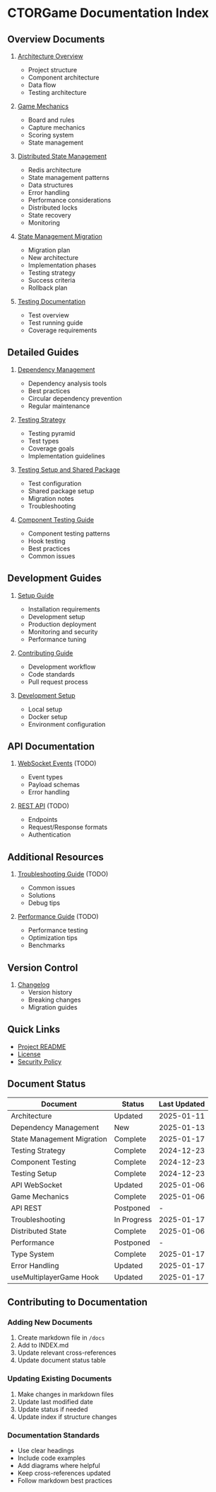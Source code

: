 # CTORGame Documentation Index

## Overview Documents
1. [Architecture Overview](./ARCHITECTURE.md)
   - Project structure
   - Component architecture
   - Data flow
   - Testing architecture

2. [Game Mechanics](./GAME_MECHANICS.md)
   - Board and rules
   - Capture mechanics
   - Scoring system
   - State management

3. [Distributed State Management](./DISTRIBUTED_STATE.md)
   - Redis architecture
   - State management patterns
   - Data structures
   - Error handling
   - Performance considerations
   - Distributed locks
   - State recovery
   - Monitoring

4. [State Management Migration](./STATE_MANAGEMENT_MIGRATION.md)
   - Migration plan
   - New architecture
   - Implementation phases
   - Testing strategy
   - Success criteria
   - Rollback plan

4. [Testing Documentation](./testing.md)
   - Test overview
   - Test running guide
   - Coverage requirements

## Detailed Guides
1. [Dependency Management](./DEPENDENCY_MANAGEMENT.md)
   - Dependency analysis tools
   - Best practices
   - Circular dependency prevention
   - Regular maintenance

2. [Testing Strategy](./TESTING_STRATEGY.md)
   - Testing pyramid
   - Test types
   - Coverage goals
   - Implementation guidelines

2. [Testing Setup and Shared Package](./TESTING_AND_SHARED.md)
   - Test configuration
   - Shared package setup
   - Migration notes
   - Troubleshooting

3. [Component Testing Guide](./COMPONENT_TESTING.md)
   - Component testing patterns
   - Hook testing
   - Best practices
   - Common issues

## Development Guides
1. [Setup Guide](./SETUP_GUIDE.md)
   - Installation requirements
   - Development setup
   - Production deployment
   - Monitoring and security
   - Performance tuning
   
2. [Contributing Guide](../CONTRIBUTING.md)
   - Development workflow
   - Code standards
   - Pull request process

3. [Development Setup](../README.md#development-setup)
   - Local setup
   - Docker setup
   - Environment configuration

## API Documentation
1. [WebSocket Events](./API_WEBSOCKET.md) (TODO)
   - Event types
   - Payload schemas
   - Error handling

2. [REST API](./API_REST.md) (TODO)
   - Endpoints
   - Request/Response formats
   - Authentication

## Additional Resources
1. [Troubleshooting Guide](./TROUBLESHOOTING.md) (TODO)
   - Common issues
   - Solutions
   - Debug tips

2. [Performance Guide](./PERFORMANCE.md) (TODO)
   - Performance testing
   - Optimization tips
   - Benchmarks

## Version Control
1. [Changelog](../CHANGELOG.md)
   - Version history
   - Breaking changes
   - Migration guides

## Quick Links
- [Project README](../README.md)
- [License](../LICENSE)
- [Security Policy](../SECURITY.md)

## Document Status

| Document | Status | Last Updated |
|----------|---------|--------------|
| Architecture | Updated | 2025-01-11 |
| Dependency Management | New | 2025-01-13 |
| State Management Migration | Complete | 2025-01-17 |
| Testing Strategy | Complete | 2024-12-23 |
| Component Testing | Complete | 2024-12-23 |
| Testing Setup | Complete | 2024-12-23 |
| API WebSocket | Updated | 2025-01-06 |
| Game Mechanics | Complete | 2025-01-06 |
| API REST | Postponed | - |
| Troubleshooting | In Progress | 2025-01-17 |
| Distributed State | Complete | 2025-01-06 |
| Performance | Postponed | - |
| Type System | Complete | 2025-01-17 |
| Error Handling | Updated | 2025-01-17 |
| useMultiplayerGame Hook | Updated | 2025-01-17 |

## Contributing to Documentation

### Adding New Documents
1. Create markdown file in `/docs`
2. Add to INDEX.md
3. Update relevant cross-references
4. Update document status table

### Updating Existing Documents
1. Make changes in markdown files
2. Update last modified date
3. Update status if needed
4. Update index if structure changes

### Documentation Standards
- Use clear headings
- Include code examples
- Add diagrams where helpful
- Keep cross-references updated
- Follow markdown best practices